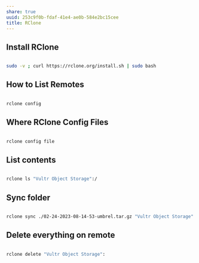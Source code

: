 ```yaml
---
share: true
uuid: 253c9f0b-fdaf-41e4-ae0b-584e2bc15cee
title: RClone
---
```

## Install RClone
``` bash

sudo -v ; curl https://rclone.org/install.sh | sudo bash

```

## How to List Remotes

``` bash

rclone config

```

## Where RClone Config Files

``` bash

rclone config file

```

## List contents

``` bash

rclone ls "Vultr Object Storage":/

```

## Sync folder
``` bash

rclone sync ./02-24-2023-08-14-53-umbrel.tar.gz "Vultr Object Storage":/02-24-2023-08-14-53-umbrel.tar.gz

```

## Delete everything on remote

``` bash

rclone delete "Vultr Object Storage":

```